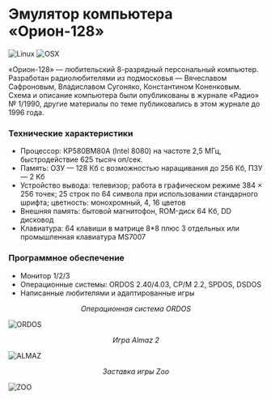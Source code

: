 # Эмулятор компьютера «Орион-128»
![Linux](https://github.com/temaweb/orion-128/workflows/Linux/badge.svg)
![OSX](https://github.com/temaweb/orion-128/workflows/OSX/badge.svg)

«Орион-128» — любительский 8-разрядный персональный компьютер. Разработан радиолюбителями из подмосковья — Вячеславом Сафроновым, Владиславом Сугоняко, Константином Коненковым. Схема и описание компьютера были опубликованы в журнале «Радио» № 1/1990, другие материалы по теме публиковались в этом журнале до 1996 года.

### Технические характеристики

* Процессор: КР580ВМ80А (Intel 8080) на частоте 2,5 МГц, быстродействие 625 тысяч оп/сек.
* Память: ОЗУ — 128 Кб с возможностью наращивания до 256 Кб, ПЗУ — 2 Kб
* Устройство вывода: телевизор; работа в графическом режиме 384 × 256 точек; 25 строк по 64 символа при использовании стандарного шрифта; цветность: монохромный, 4, 16 цветов
* Внешняя память: бытовой магнитофон, ROM-диск 64 Кб, DD дисковод
* Клавиатура: 64 клавиши в матрице 8*8 плюс 3 отдельных или промышленная клавиатура MS7007

### Программное обеспечение

* Монитор 1/2/3
* Операционные системы: ORDOS 2.40/4.03, CP/M 2.2, SPDOS, DSDOS
* Написанные любителями и адаптированные игры

<p align="center">
  <i>Операционная система ORDOS</i>
</p>

![ORDOS](https://user-images.githubusercontent.com/534434/101978459-31840b00-3c66-11eb-8544-d3736255e56b.png)

<p align="center">
  <i>Игра Almaz 2</i>
</p>

![ALMAZ](https://user-images.githubusercontent.com/534434/101978463-35179200-3c66-11eb-9eff-f985665d3b72.png)

<p align="center">
  <i>Заставка игры Zoo</i>
</p>

![ZOO](https://user-images.githubusercontent.com/534434/101978577-0817af00-3c67-11eb-9174-54fb27100b4c.png)
